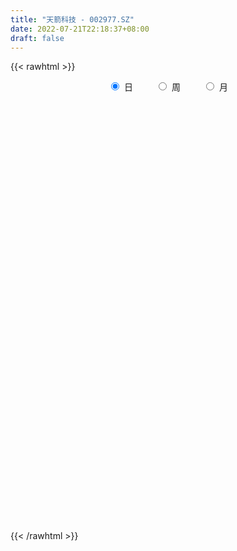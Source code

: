 ```yaml
---
title: "天箭科技 - 002977.SZ"
date: 2022-07-21T22:18:37+08:00
draft: false
---
```

{{< rawhtml >}}
    <div style="text-align: center">
        <label style="padding: 1rem;"><input style="margin-right: .5rem" type="radio" name="period" value="D" checked onclick="period_change(this)">日</label>
        <label style="padding: 1rem;"><input style="margin-right: .5rem" type="radio" name="period" value="W" onclick="period_change(this)">周</label>
        <label style="padding: 1rem;"><input style="margin-right: .5rem" type="radio" name="period" value="M" onclick="period_change(this)">月</label>
    </div>
    <div id="chart" style="height: 700px;"></div> 
    <script type="text/javascript">
        const D_v = [42447.65,27756.02,37125.06,30894.28,47041.08,41929.19,49973.1,32863.2,27107.03,34296.03,22344.38,25124.01,31801.55,29781.99,20709.55,32487.55,28183.56,16070.0,20182.0,15218.0,16184.07,13748.0,19555.91,20396.81,24663.01,25268.94,22557.0,21680.0,17398.0,16134.13,13822.11,10368.0,10584.0,7327.0,11276.0,23318.0,13392.0,9257.0,9466.0,10355.0,8085.0,10935.03,13067.0,12522.0,11617.0,7801.0,6269.57,12951.0,20858.0,13863.89,8418.24,6246.72,7976.0,6487.0,6564.0,9821.0,6406.0,16065.04,20131.0,10548.0,9109.0,8520.0,10634.0,15605.13,9384.96,14190.2,16879.08,8895.25,8788.05,8869.05,9852.38,5896.05,4917.0,12745.0,16352.37,16106.96,13904.22,23460.0,12353.0,6333.0,8759.32,7107.46,9637.03,10703.94,9224.83,12462.17,11664.22,9485.73,6310.0,11682.02,7130.0,8025.0,8908.0,9809.0,23963.11,23160.86,18034.65,13727.08,9938.56,8246.06,21373.48,13711.0,13798.9,15193.58,11111.56,12794.58,9867.58,16903.95,11726.0,7634.0,12448.0,12420.54,14551.0,9151.11,9939.55,11078.11,14605.0,15854.0,15150.29,13850.23,11060.99,11928.73,11918.0,10579.29,10249.51,19138.12,19209.85,13538.4,12683.13,16359.55,19770.0,20488.11,15820.0,21137.82,15563.09,13082.86,27565.92,17512.98,11326.75,11966.0,15826.26,10911.85,14123.98,11948.21,11324.62,8116.41,15628.6,8457.33,8982.55,7567.39,8478.67,12224.28,15238.0,12032.68,8728.45,7707.36,9431.12,7437.31,6848.27,5369.75,9067.76,28227.18,11295.84,19374.45,11269.1,20725.54,13090.71,7603.22,8701.89,6129.85,5732.04,8564.83,6396.7,5587.55,14831.91,20052.88,11897.66,10092.35,11318.33,19512.31,32212.25,23127.67,17755.54,20467.61,14747.63,16475.43,12356.01,10649.44,8683.33,9493.97,8593.24,7378.67,5209.24,6359.0,8563.54,8961.59,7803.27,4949.73,5216.17,4853.08,11597.84,5019.99,5298.43,10233.83,4893.59,7528.58,7519.25,6497.5,3990.36,6873.8,9490.39,8500.03,6428.83,5925.5,17988.05,8732.69,6877.94,9341.11,9570.0,10111.96,9122.42,12012.89,10164.73,9404.04,9633.63,6913.95,14133.4,14497.09,14227.41,9765.16,10238.2,7567.15,7766.11,8471.47,13355.0,21897.58,15871.2,10642.23,10696.4,8792.86,7034.27,9311.0,6951.6,7878.8,8602.27,5513.5,6518.17,5481.41,9604.79,6779.0,6465.0,5608.4,4874.0,6535.81,9692.03,7473.89,14607.01,10082.43,9241.81,12403.84,20054.09,19485.97,12866.94,9361.69,10085.84,26384.68,17759.75,11854.88,27457.47,25609.05,18734.8,24330.59,18148.17,17745.33,12033.8,10654.4,13664.0,13132.09,10483.58,8079.27,20840.36,16883.69,14447.06,9455.89,12258.69,10085.49,8788.61,11565.05,6374.1,8746.3,7215.76,6053.76,9301.99,10444.41,7756.73,7336.16,4095.36,6607.68,12828.22,8816.27,5085.55,4511.03,4078.0,5971.96,3369.0,5149.75,2530.75,3719.08,5044.64,3970.75,3030.66,12086.27,18234.28,9871.0,7079.97,6157.44,9066.61,9711.08,7423.78,5105.58,9348.8,5625.57,9735.72,12814.04,14547.34,9327.22,7008.79,8202.16,6377.0,24580.54,26435.7,20356.14,19111.65,12582.56,17022.89,12137.0,11227.74,9270.34,11513.4,9131.4,10377.12,8092.81,13282.0,11911.69,13274.92,9939.0,8798.12,8269.73,10564.29,9198.8,6823.75,6093.69,4384.75,7080.28,12664.57,14577.97,8288.0,7164.6,8409.0,10149.38,5961.0,12112.37,6733.0,8105.0,6538.05,9532.16,8323.82,5707.0,31675.28,21343.64,12253.0,9009.6,7080.71,6448.99,7923.0,6111.0,12796.54,10003.75,6893.11,5179.8,13628.34,16083.23,8340.88,14910.91,10462.69,9174.43,9615.01,9695.2,7042.0,7511.99,6699.4,7469.72,5912.51,5480.69,4975.96,6174.62,5379.44,4992.15,9031.84,11269.69,21258.03,13095.18,8119.19,9762.59,13828.15,8210.75,7245.0,9539.44,11808.08,12054.35,7764.78,7612.78,6733.27,7502.0,6702.22,6542.64,3781.64,4162.64,4899.0,5861.0,4742.0,5326.01,5656.99,4546.0,4577.03,4480.36,3615.63,4409.0,4749.0,3040.95,5779.27,5243.5,3751.16,3337.05,12952.57,6854.19,7539.62,6316.04,6741.11,5834.38,7369.6,7761.45,6969.5,5508.84,6977.32,7044.7,5091.3,4791.26,5968.3,7758.74,5323.77,3184.24,3988.2,4311.0,4361.0,4185.0,3774.48,2859.08,6752.0,3407.72,19393.79,32516.75,17496.59,14420.44,10549.0,13027.23,13221.7,8987.98,9709.26,6496.8,9040.76,10384.93,10424.29,10138.29,8558.0,12916.87,10695.82,9941.01,10337.6,15857.43,19366.22,13778.97,29266.63,68530.68,44344.13,29675.9,22090.72,23106.26,13717.97,21314.05,17562.47,24811.4,16880.8,11369.66,18749.25,12966.27,8479.87,12837.1,31333.36,19912.6]
const D_histogram = [0.0,-0.126997151,0.1130569005,0.3093155802,1.0580825391,2.1759436387,2.7621446579,3.0380749303,2.8173466805,2.7174122984,2.0923483258,2.094688309,2.7438375912,2.8895527677,2.6448739137,2.7979258435,2.1086252838,1.4115260985,0.394420379,-0.2902928293,-0.9592188304,-1.2829687658,-0.6869861989,-0.1932353692,0.6168761181,1.5941665012,2.3252628126,1.9005212944,1.4291316407,0.3698550196,-0.0542430458,-0.56202749,-1.0101257448,-1.2450500107,-1.8838690798,-2.7820941049,-3.4684795135,-3.7210159454,-3.7162809872,-3.940931763,-3.7908205494,-3.6143667498,-3.0133428292,-2.3891016416,-1.9339401058,-1.6546228537,-1.4319366032,-1.0878677262,-1.6086318843,-1.8261775287,-2.0327492275,-2.0644565769,-2.0318871817,-1.9541920978,-1.9582365706,-1.8263200602,-1.5455681978,-0.551567339,-0.1613886532,0.2393112436,0.2536360387,0.3767328924,0.5683524939,1.1668282829,1.3959677305,1.5634919782,1.9314931954,2.019826368,1.7589852918,1.2244973577,1.0408603392,0.8559168656,0.5636651479,-0.2138552713,-1.2076994922,-2.1291173401,-2.4222981958,-1.958759665,-1.7319044284,-1.4501059938,-1.3157306443,-1.2420646982,-0.9107288673,-0.5537993656,-0.2952797093,-0.0883461039,0.308542394,0.4679394222,0.4090704099,0.6724846016,0.7760284117,0.8889582252,1.0572608183,0.9886615172,1.574469285,2.1162289525,2.5027067309,2.6644227653,2.3452422273,2.1176613537,2.4000442555,2.2797951053,2.2056818436,2.4133379096,2.2725885913,2.3783422134,2.4617086744,2.4827717586,2.1938162643,1.7002728521,0.8401187235,0.6638289351,0.8326412087,0.9287645788,0.7405140445,0.9029562157,0.700911476,0.0802962908,0.2348081266,0.3202404192,0.1076395323,-0.2974558128,-1.0508162912,-1.347503959,-1.1695788788,-0.7448713307,0.3615040838,0.9613735715,1.2318356481,1.4211592597,0.3881724892,-0.563776861,-2.0838312768,-3.6521678811,-4.675213755,-5.1122306381,-4.4702695351,-3.5303161578,-2.9534413812,-2.7259256786,-2.8009528382,-2.8198038374,-3.0289640767,-3.215093869,-3.3307747679,-3.1825129178,-2.6580989393,-2.3686287494,-2.2374690495,-2.0247927428,-1.9398650298,-1.1245540362,-0.1794474793,0.3454101352,0.7789501557,1.003754657,1.0364303243,1.0390583562,0.9558912819,0.7751818652,1.3011094639,1.9349977122,2.3481104647,2.8989714449,2.9997172994,2.4762841648,1.524072582,0.8766877129,0.7088481668,0.4339463422,0.1155725381,-0.2953090026,-0.3654362255,-0.4070146172,0.2373881791,1.0540671559,1.5429473088,1.7212818951,1.9539913913,2.004380182,1.4897512716,0.7377362548,0.0903763489,-0.4921196095,-0.7406506397,-0.8627834487,-0.8347821292,-0.6924614088,-0.6975209275,-0.8581945224,-0.8456491628,-0.6894403995,-0.6182821779,-0.5019211206,-0.3417620084,-0.173255164,-0.1834532218,-0.1260178656,-0.1335758004,-0.1320300242,-0.4430084696,-0.5649695891,-0.6552273697,-0.8502154647,-0.881068847,-1.0970669756,-1.2270247195,-1.0802937829,-0.9191699816,-0.7126185783,-0.4733958888,-0.2679147885,-0.0739598137,0.0829884623,0.6237780124,0.8380363095,0.9519138162,1.0879091263,1.0660619171,1.0499348926,0.9388427115,0.9863393836,1.0002250512,0.8030506125,0.5082589255,0.3063383645,0.4118306677,0.5637739887,0.604755622,0.6160579452,0.4325390224,0.2255273442,0.0109378507,0.0153357561,0.1873577005,0.5258360513,0.6121085301,0.6179867289,0.4964538455,0.3175323693,0.2012793797,0.0744198334,0.0163159489,-0.1571431939,-0.3832427757,-0.4611317307,-0.5577773809,-0.5353973075,-0.3547659986,-0.257190335,-0.1887596339,-0.1545169927,-0.1795217137,-0.1371951397,0.0149885057,0.0263527374,0.2780974391,0.4279991861,0.4018495329,0.5140598965,0.6446727818,0.7421276598,0.4648314452,0.3879601448,0.2069223056,0.5631178563,0.6036520207,0.6208863125,0.9281610831,1.2030840607,1.2701824101,1.3135651648,1.2812940003,1.0095609895,0.7853910342,0.4395352855,-0.0171545287,-0.3017152209,-0.3810972929,-0.5017078422,-0.2060952138,-0.1407085032,-0.2769749281,-0.4514487822,-0.7564814866,-0.8920588069,-0.9473841206,-1.1349734387,-1.1913788785,-1.2530623343,-1.206027095,-1.0931186758,-0.8657684343,-0.6027983318,-0.4747799153,-0.512280262,-0.4717016836,-0.4974704585,-0.7888924979,-1.0185095194,-1.1739702311,-1.0959892292,-1.0819651562,-1.0948100155,-0.9758228852,-0.9900940659,-0.8647132907,-0.6008818184,-0.3361233952,-0.2274867017,-0.0565927613,0.3595587861,0.8787184191,1.2736793821,1.4733755797,1.5668513818,1.4423274035,1.3599043585,1.2406347776,1.0902079732,0.8292885695,0.6264122265,0.4442346537,0.5822348844,0.7113294872,0.6464877868,0.6011387086,0.5415727898,0.3792577248,0.7639010043,0.9046761317,1.0682290463,1.1973977908,1.1295889269,0.7542271802,0.5499470293,0.437463882,0.2878612464,0.2344982462,0.1148076119,-0.0832010221,-0.2367653265,-0.5070454485,-0.5301081611,-0.4570675389,-0.4452792237,-0.5614686554,-0.5041653345,-0.4682484617,-0.5792925298,-0.5245040114,-0.4619016368,-0.3991833478,-0.4204569923,-0.2466036417,0.0116437835,0.1267049658,0.0423146862,-0.0198089047,-0.1846516045,-0.2644156065,-0.5215570909,-0.753953268,-0.763571041,-0.7525646749,-0.6962225677,-0.5343358839,-0.3754675461,0.1805550952,0.5092235657,0.7701746679,0.7275489581,0.6522149156,0.5186374009,0.3575651639,0.1556178219,0.1673878978,0.2980735073,0.2838883,0.1534703791,0.2042995135,-0.1564278862,-0.493553893,-0.9445081958,-1.2565823259,-1.5542830434,-1.7153362668,-1.7324404958,-1.6557514229,-1.4037345762,-1.1169314391,-1.0065233125,-0.8002097534,-0.5740466403,-0.3785366955,-0.1739733337,-0.0442619249,0.0924617061,0.1694047238,0.3308177977,0.595309953,0.6545556533,0.6424623636,0.6709786717,0.6989497618,0.6328986987,0.5552469144,0.3186903912,-0.1066221287,-0.5236818601,-0.6961704859,-0.654960051,-0.57301033,-0.6740088247,-0.5618421571,-0.3710830601,-0.2033973719,-0.0310588309,0.0337624608,0.1713087766,0.2102670754,0.2149051175,0.1385866909,0.045205491,0.0754716972,0.1546756636,0.2389885009,0.3808893856,0.4120942093,0.3815526583,0.1598786857,0.1825744149,0.0900726326,0.1042333067,-0.0467518958,-0.1809067952,-0.182196047,-0.233103756,-0.3923216523,-0.4582995901,-0.7491509622,-1.0574187716,-1.0178847392,-0.9043356447,-0.637882052,-0.2727887183,0.0060631815,0.2711121155,0.5244845751,0.6839468771,0.8244077588,0.9054261366,0.9116056826,0.8882594988,0.8947460831,0.9009593312,0.8682460118,0.8236337847,0.6131189885,0.5003489555,0.7376032454,0.7761617789,0.7993485949,0.7524274504,0.6929412226,0.6960415342,0.793418654,0.7617314544,0.6669431409,0.4805317659,-0.6512685824,-1.3013807053,-1.7025168247,-1.8684459959,-1.8369809159,-1.6767028373,-1.4434586466,-1.2327682496,-1.0916742152,-0.8223351399,-0.5129392608,-0.2426261052,0.2288897274,0.5996123574,0.9425187741,1.0462027976,1.094235326,0.9926082656,0.9240488454,0.8815325452,0.7292001774,0.5054262728,0.2461764728,0.0798285479,0.0204531344,-0.077936246,-0.0844007237,-0.0410135046,0.134823456,0.1735541041]
const D_fast = [0.0,-0.1587464387,0.1095718379,0.3831594126,1.3964470063,3.0582940156,4.3350311993,5.3704802042,5.8540886245,6.4335073171,6.3315304259,6.8575424863,8.1926511663,9.0607545348,9.4772941592,10.3298275498,10.1676833111,9.8234656504,8.9049650257,8.14767861,7.2389479013,6.5944557745,7.0186917917,7.4641337791,8.4284642959,9.8042963043,11.1167083188,11.1670971243,11.0529903807,10.0861775146,9.6485186877,9.000227371,8.2995976799,7.7534109114,6.6436245724,5.049876021,3.4963707341,2.3135803158,1.3892450271,0.1793613107,-0.6182326132,-1.3453705009,-1.4976822876,-1.4707165104,-1.4990400011,-1.6333784624,-1.7686763627,-1.6965744172,-2.6194965464,-3.2935865729,-4.0083455787,-4.5561670723,-5.0315694725,-5.4424224131,-5.9360260285,-6.2606895332,-6.3663297202,-5.5102206961,-5.1603891736,-4.6998614659,-4.6221276612,-4.4048475844,-4.0711398595,-3.1809569996,-2.6028256194,-2.0444283772,-1.1935538612,-0.6002640966,-0.4213588498,-0.6497224444,-0.5731443782,-0.5441086354,-0.6954440661,-1.5264283031,-2.822197397,-4.27589458,-5.1746499846,-5.2008013701,-5.4069222406,-5.4876503045,-5.682207616,-5.9190578445,-5.8154042305,-5.5969245701,-5.4122248411,-5.2273777618,-4.7533536653,-4.4769717816,-4.4335731914,-4.0020378493,-3.7044869363,-3.3693175665,-2.9366997688,-2.7581336906,-1.7787086016,-0.7078916959,0.3042627652,1.1320844909,1.3992145098,1.7010489746,2.5834429402,3.0331425663,3.5104497656,4.3214403089,4.7488381385,5.449177314,6.1479709436,6.7897269675,7.0492255392,6.98075034,6.3306258923,6.3202933376,6.6972659135,7.0255804283,7.0224584051,7.4106396302,7.3838227595,6.783281647,6.9964955144,7.1619879118,6.976296908,6.4968376097,5.4807730585,4.8472094009,4.7327397615,4.9712294769,6.1679809123,7.0081937929,7.5866147815,8.1312282081,7.1952845599,6.1023909944,4.0613787594,1.5800001848,-0.6118491278,-2.3269236705,-2.8025299512,-2.7451556134,-2.9066411821,-3.3606068991,-4.1358722683,-4.8596742269,-5.8260754853,-6.8159787449,-7.7643533358,-8.4117197151,-8.5518304714,-8.8545174689,-9.2827250313,-9.5762469104,-9.9762854548,-9.4421129702,-8.5418682832,-7.9306581348,-7.3023805755,-6.8266374099,-6.5348541615,-6.2724615406,-6.1166557944,-6.1035697448,-5.2523647802,-4.1347271038,-3.1345867351,-1.8589828937,-1.0083077143,-0.9126698078,-1.483863245,-1.912076186,-1.9027036903,-2.0691189294,-2.358599599,-2.8433083903,-3.0047946696,-3.1481267156,-2.4443768745,-1.3641811087,-0.4895641286,0.1190909314,0.8402982755,1.3917821117,1.2495910191,0.6820100661,0.0572442474,-0.6482816134,-1.0819753036,-1.4198039747,-1.6004981875,-1.6312928193,-1.8107325699,-2.1859547954,-2.3848217265,-2.4009730631,-2.4843853859,-2.4935046088,-2.4187859988,-2.2935929453,-2.3496543086,-2.3237234187,-2.3646753037,-2.3961370335,-2.8178675963,-3.0810711131,-3.3351357361,-3.7426776973,-3.9937982914,-4.4840631638,-4.9207770876,-5.0441195967,-5.1127882908,-5.0843915321,-4.9635178148,-4.8250154117,-4.6495503903,-4.4718549987,-3.7751209454,-3.351353571,-2.9994976102,-2.5915250186,-2.3468567485,-2.1005000498,-1.9768815531,-1.6828000351,-1.4188581047,-1.4152698902,-1.5829968459,-1.7083328158,-1.4998828456,-1.2069960274,-1.0148254886,-0.8495086792,-0.9248928464,-1.0755226885,-1.2873777194,-1.2791458749,-1.0602845054,-0.5903471417,-0.3510475304,-0.1906726494,-0.1880920714,-0.2876304553,-0.3535635999,-0.4618181879,-0.5158430851,-0.7285880265,-1.0504983021,-1.2436701899,-1.4797601852,-1.5912294388,-1.4992896295,-1.4660115496,-1.4447707571,-1.449157364,-1.5190425134,-1.5110147243,-1.3550839525,-1.3371315364,-1.015862475,-0.7589609314,-0.6846482014,-0.4439228637,-0.152141783,0.13084501,-0.0302433433,-0.0101246075,-0.1394318703,0.3575431445,0.548990314,0.721446184,1.2607612254,1.8364552181,2.2210991701,2.592873216,2.8809255515,2.8615827881,2.8337605913,2.597788664,2.1368102177,1.7768207202,1.602164325,1.3561268152,1.6002156401,1.6304252249,1.424915068,1.1375790184,0.6434259423,0.2848339203,-0.0073374236,-0.4786701013,-0.8329202608,-1.2078693001,-1.4623408347,-1.6227120844,-1.6118039515,-1.4995334319,-1.4902099943,-1.6557804065,-1.733127249,-1.8832636384,-2.3719088024,-2.8561532037,-3.3051064731,-3.5011227785,-3.7575899947,-4.0441373578,-4.1691059488,-4.430900646,-4.5216981934,-4.4080871757,-4.2273596014,-4.1755945833,-4.0188488332,-3.5128075892,-2.7739683515,-2.060587543,-1.4925474504,-1.0073588029,-0.7713009303,-0.5137478857,-0.3228587722,-0.2007335834,-0.2543308447,-0.300604131,-0.3717230404,-0.0881640886,0.218762886,0.3155431324,0.4204787313,0.4963060099,0.4288053761,1.0044239067,1.371368067,1.8019782432,2.2304964354,2.4450848032,2.2582798515,2.191486458,2.1883692812,2.1107319571,2.1159935185,2.0250047873,1.8061958976,1.5934402616,1.1963987775,1.0408090246,0.9995827621,0.9000512714,0.6434946759,0.5747566631,0.4936114205,0.2377442199,0.1614067355,0.1085337009,0.0714561529,-0.0549317397,0.0572707005,0.3184290715,0.4651664953,0.3913548873,0.3242790703,0.1132734692,-0.0325944343,-0.4201251915,-0.8410096856,-1.0415202188,-1.2186550215,-1.3363685561,-1.3080658433,-1.243064392,-0.641902977,-0.1859286151,0.2675661541,0.4068276838,0.4945473702,0.4906292057,0.4189482597,0.2559053732,0.3095224236,0.5147264098,0.5715132776,0.4794629514,0.5813669642,0.1815325929,-0.2789818871,-0.9660632388,-1.5922829504,-2.2785544287,-2.8684417188,-3.3186560718,-3.6559048546,-3.754821652,-3.7472513747,-3.8884740762,-3.8822129554,-3.7995615024,-3.6986857314,-3.5376157031,-3.4189697755,-3.2591307179,-3.1398365194,-2.8957189961,-2.4823993525,-2.2595147388,-2.1109924376,-1.9147314617,-1.712022931,-1.6198493195,-1.5586893752,-1.7155733007,-2.1675413527,-2.7155215491,-3.0620527964,-3.1845823742,-3.2458852358,-3.5153859366,-3.5436798083,-3.4456914764,-3.3288551311,-3.1642812979,-3.0910193909,-2.910645881,-2.8191208134,-2.7607564919,-2.8024282457,-2.8845080729,-2.8353739424,-2.7175010601,-2.5734410975,-2.3363178665,-2.2020894904,-2.1372428768,-2.3189471781,-2.2506078451,-2.3205914692,-2.2803724685,-2.443045645,-2.6224272431,-2.6692655067,-2.7784491547,-3.035747464,-3.2163002994,-3.6944394121,-4.2670619144,-4.4819990668,-4.5945338834,-4.4875508038,-4.1906546496,-3.9102869544,-3.5774599915,-3.1929663882,-2.8625173669,-2.5159545455,-2.2085796336,-1.9744986669,-1.775779976,-1.5456068709,-1.31415379,-1.1298056065,-0.9685093874,-1.0257444365,-1.0134272306,-0.5917721294,-0.3591731511,-0.1361491864,0.0050365317,0.1187856096,0.2958963047,0.591628088,0.750373752,0.8223212237,0.7560427902,-0.5385747037,-1.5140320029,-2.3407973285,-2.9738379986,-3.4016181476,-3.6605157783,-3.7881362493,-3.8856379147,-4.0174624341,-3.9537071438,-3.7725460799,-3.5628894506,-3.0341511861,-2.5135254667,-1.9349893565,-1.5697546336,-1.2481632737,-1.1016382678,-0.9391854766,-0.7613186405,-0.7313509639,-0.8287683003,-1.0264739821,-1.17286477,-1.2271268999,-1.3450003419,-1.3725650005,-1.3394311575,-1.1298883329,-1.0477691588]
const D_slow = [0.0,-0.0317492877,-0.0034850626,0.0738438324,0.3383644672,0.8823503769,1.5728865414,2.3324052739,3.036741944,3.7160950186,4.2391821001,4.7628541773,5.4488135751,6.1712017671,6.8324202455,7.5319017064,8.0590580273,8.4119395519,8.5105446467,8.4379714394,8.1981667317,7.8774245403,7.7056779906,7.6573691483,7.8115881778,8.2101298031,8.7914455063,9.2665758299,9.62385874,9.7163224949,9.7027617335,9.562254861,9.3097234248,8.9984609221,8.5274936521,7.8319701259,6.9648502476,6.0345962612,5.1055260144,4.1202930736,3.1725879363,2.2689962488,1.5156605415,0.9183851312,0.4349001047,0.0212443913,-0.3367397595,-0.6087066911,-1.0108646621,-1.4674090443,-1.9755963512,-2.4917104954,-2.9996822908,-3.4882303153,-3.9777894579,-4.434369473,-4.8207615224,-4.9586533572,-4.9990005205,-4.9391727095,-4.8757636999,-4.7815804768,-4.6394923533,-4.3477852826,-3.99879335,-3.6079203554,-3.1250470566,-2.6200904646,-2.1803441416,-1.8742198022,-1.6140047174,-1.400025501,-1.259109214,-1.3125730318,-1.6144979049,-2.1467772399,-2.7523517888,-3.2420417051,-3.6750178122,-4.0375443107,-4.3664769717,-4.6769931463,-4.9046753631,-5.0431252045,-5.1169451318,-5.1390316578,-5.0618960593,-4.9449112038,-4.8426436013,-4.6745224509,-4.480515348,-4.2582757917,-3.9939605871,-3.7467952078,-3.3531778866,-2.8241206484,-2.1984439657,-1.5323382744,-0.9460277176,-0.4166123791,0.1833986847,0.7533474611,1.304767922,1.9081023994,2.4762495472,3.0708351006,3.6862622692,4.3069552088,4.8554092749,5.2804774879,5.4905071688,5.6564644026,5.8646247048,6.0968158495,6.2819443606,6.5076834145,6.6829112835,6.7029853562,6.7616873878,6.8417474926,6.8686573757,6.7942934225,6.5315893497,6.1947133599,5.9023186402,5.7161008076,5.8064768285,6.0468202214,6.3547791334,6.7100689484,6.8071120707,6.6661678554,6.1452100362,5.2321680659,4.0633646272,2.7853069676,1.6677395839,0.7851605444,0.0468001991,-0.6346812205,-1.3349194301,-2.0398703894,-2.7971114086,-3.6008848759,-4.4335785678,-5.2292067973,-5.8937315321,-6.4858887195,-7.0452559818,-7.5514541676,-8.036420425,-8.317558934,-8.3624208039,-8.2760682701,-8.0813307311,-7.8303920669,-7.5712844858,-7.3115198968,-7.0725470763,-6.87875161,-6.553474244,-6.069724816,-5.4826971998,-4.7579543386,-4.0080250137,-3.3889539725,-3.007935827,-2.7887638988,-2.6115518571,-2.5030652716,-2.474172137,-2.5479993877,-2.6393584441,-2.7411120984,-2.6817650536,-2.4182482646,-2.0325114374,-1.6021909637,-1.1136931158,-0.6125980703,-0.2401602524,-0.0557261887,-0.0331321015,-0.1561620039,-0.3413246638,-0.557020526,-0.7657160583,-0.9388314105,-1.1132116424,-1.327760273,-1.5391725637,-1.7115326636,-1.866103208,-1.9915834882,-2.0770239903,-2.1203377813,-2.1662010868,-2.1977055532,-2.2310995033,-2.2641070093,-2.3748591267,-2.516101524,-2.6799083664,-2.8924622326,-3.1127294443,-3.3869961882,-3.6937523681,-3.9638258138,-4.1936183092,-4.3717729538,-4.490121926,-4.5571006231,-4.5755905766,-4.554843461,-4.3988989579,-4.1893898805,-3.9514114265,-3.6794341449,-3.4129186656,-3.1504349425,-2.9157242646,-2.6691394187,-2.4190831559,-2.2183205028,-2.0912557714,-2.0146711803,-1.9117135133,-1.7707700162,-1.6195811107,-1.4655666244,-1.3574318688,-1.3010500327,-1.29831557,-1.294481631,-1.2476422059,-1.1161831931,-0.9631560605,-0.8086593783,-0.6845459169,-0.6051628246,-0.5548429797,-0.5362380213,-0.5321590341,-0.5714448326,-0.6672555265,-0.7825384592,-0.9219828044,-1.0558321312,-1.1445236309,-1.2088212146,-1.2560111231,-1.2946403713,-1.3395207997,-1.3738195846,-1.3700724582,-1.3634842739,-1.2939599141,-1.1869601175,-1.0864977343,-0.9579827602,-0.7968145648,-0.6112826498,-0.4950747885,-0.3980847523,-0.3463541759,-0.2055747118,-0.0546617067,0.1005598715,0.3326001423,0.6333711574,0.95091676,1.2793080512,1.5996315512,1.8520217986,2.0483695572,2.1582533785,2.1539647463,2.0785359411,1.9832616179,1.8578346574,1.8063108539,1.7711337281,1.7018899961,1.5890278005,1.3999074289,1.1768927272,0.940046697,0.6563033373,0.3584586177,0.0451930341,-0.2563137396,-0.5295934086,-0.7460355171,-0.8967351001,-1.0154300789,-1.1435001444,-1.2614255653,-1.38579318,-1.5830163044,-1.8376436843,-2.1311362421,-2.4051335494,-2.6756248384,-2.9493273423,-3.1932830636,-3.4408065801,-3.6569849027,-3.8072053573,-3.8912362061,-3.9481078816,-3.9622560719,-3.8723663754,-3.6526867706,-3.3342669251,-2.9659230301,-2.5742101847,-2.2136283338,-1.8736522442,-1.5634935498,-1.2909415565,-1.0836194141,-0.9270163575,-0.8159576941,-0.670398973,-0.4925666012,-0.3309446545,-0.1806599773,-0.0452667799,0.0495476513,0.2405229024,0.4666919353,0.7337491969,1.0330986446,1.3154958763,1.5040526714,1.6415394287,1.7509053992,1.8228707108,1.8814952723,1.9101971753,1.8893969198,1.8302055881,1.703444226,1.5709171857,1.456650301,1.3453304951,1.2049633312,1.0789219976,0.9618598822,0.8170367497,0.6859107469,0.5704353377,0.4706395007,0.3655252527,0.3038743422,0.3067852881,0.3384615295,0.3490402011,0.3440879749,0.2979250738,0.2318211722,0.1014318994,-0.0870564176,-0.2779491778,-0.4660903465,-0.6401459885,-0.7737299594,-0.8675968459,-0.8224580722,-0.6951521807,-0.5026085138,-0.3207212743,-0.1576675454,-0.0280081951,0.0613830958,0.1002875513,0.1421345258,0.2166529026,0.2876249776,0.3259925723,0.3770674507,0.3379604792,0.2145720059,-0.021555043,-0.3357006245,-0.7242713853,-1.153105452,-1.586215576,-2.0001534317,-2.3510870758,-2.6303199355,-2.8819507637,-3.082003202,-3.2255148621,-3.320149036,-3.3636423694,-3.3747078506,-3.3515924241,-3.3092412431,-3.2265367937,-3.0777093055,-2.9140703921,-2.7534548012,-2.5857101333,-2.4109726929,-2.2527480182,-2.1139362896,-2.0342636918,-2.060919224,-2.191839689,-2.3658823105,-2.5296223232,-2.6728749057,-2.8413771119,-2.9818376512,-3.0746084162,-3.1254577592,-3.1332224669,-3.1247818517,-3.0819546576,-3.0293878887,-2.9756616094,-2.9410149366,-2.9297135639,-2.9108456396,-2.8721767237,-2.8124295985,-2.7172072521,-2.6141836997,-2.5187955352,-2.4788258637,-2.43318226,-2.4106641019,-2.3846057752,-2.3962937492,-2.4415204479,-2.4870694597,-2.5453453987,-2.6434258118,-2.7580007093,-2.9452884498,-3.2096431428,-3.4641143276,-3.6901982387,-3.8496687517,-3.9178659313,-3.9163501359,-3.848572107,-3.7174509633,-3.546464244,-3.3403623043,-3.1140057701,-2.8861043495,-2.6640394748,-2.440352954,-2.2151131212,-1.9980516183,-1.7921431721,-1.638863425,-1.5137761861,-1.3293753748,-1.13533493,-0.9354977813,-0.7473909187,-0.574155613,-0.4001452295,-0.201790566,-0.0113577024,0.1553780828,0.2755110243,0.1126938787,-0.2126512976,-0.6382805038,-1.1053920028,-1.5646372317,-1.9838129411,-2.3446776027,-2.6528696651,-2.9257882189,-3.1313720039,-3.2596068191,-3.3202633454,-3.2630409135,-3.1131378242,-2.8775081306,-2.6159574312,-2.3423985997,-2.0942465333,-1.863234322,-1.6428511857,-1.4605511413,-1.3341945731,-1.2726504549,-1.2526933179,-1.2475800343,-1.2670640958,-1.2881642768,-1.2984176529,-1.2647117889,-1.2213232629]
const D_data = [['2020-07-02', 99.16, 96.99, 93.8, 99.16],['2020-07-03', 95.08, 95.0, 93.8, 97.2],['2020-07-06', 94.83, 99.9, 94.6, 102.53],['2020-07-07', 99.18, 100.71, 98.27, 105.0],['2020-07-08', 99.06, 110.78, 99.06, 110.78],['2020-07-09', 113.9, 121.86, 111.88, 121.86],['2020-07-10', 125.0, 121.98, 116.79, 132.55],['2020-07-13', 122.09, 123.04, 109.78, 127.35],['2020-07-14', 123.85, 119.7, 113.89, 125.18],['2020-07-15', 120.26, 123.05, 118.14, 129.56],['2020-07-16', 121.2, 117.0, 112.8, 122.37],['2020-07-17', 115.82, 125.5, 114.0, 126.5],['2020-07-20', 131.0, 138.05, 131.0, 138.05],['2020-07-21', 137.98, 136.99, 127.0, 140.0],['2020-07-22', 133.4, 134.98, 131.78, 142.5],['2020-07-23', 137.0, 142.93, 134.66, 148.18],['2020-07-24', 140.0, 134.0, 133.03, 146.0],['2020-07-27', 131.55, 132.73, 126.0, 134.7],['2020-07-28', 133.4, 126.0, 124.0, 134.66],['2020-07-29', 125.0, 126.8, 123.0, 127.99],['2020-07-30', 128.18, 124.01, 122.77, 130.35],['2020-07-31', 122.79, 125.89, 121.0, 125.89],['2020-08-03', 127.0, 138.48, 127.0, 138.48],['2020-08-04', 141.6, 140.9, 136.51, 146.66],['2020-08-05', 142.3, 149.68, 135.0, 152.3],['2020-08-06', 146.0, 158.66, 145.0, 164.0],['2020-08-07', 157.83, 163.0, 156.03, 170.0],['2020-08-10', 158.88, 152.33, 147.9, 171.0],['2020-08-11', 153.0, 152.0, 148.78, 157.31],['2020-08-12', 151.09, 142.58, 136.81, 151.09],['2020-08-13', 142.57, 148.03, 141.15, 150.99],['2020-08-14', 147.5, 145.58, 143.3, 150.9],['2020-08-17', 145.96, 144.45, 142.54, 147.86],['2020-08-18', 144.46, 145.67, 143.02, 147.25],['2020-08-19', 147.0, 138.23, 135.0, 147.13],['2020-08-20', 133.47, 130.1, 124.41, 137.72],['2020-08-21', 127.4, 127.0, 126.8, 132.0],['2020-08-24', 128.29, 127.93, 124.78, 129.9],['2020-08-25', 127.93, 128.29, 125.9, 130.4],['2020-08-26', 126.92, 122.4, 120.02, 129.05],['2020-08-27', 123.0, 124.31, 119.17, 124.57],['2020-08-28', 126.01, 122.94, 121.29, 127.27],['2020-08-31', 122.98, 127.98, 122.51, 132.01],['2020-09-01', 129.0, 129.6, 128.1, 133.02],['2020-09-02', 128.5, 128.77, 123.88, 130.88],['2020-09-03', 129.0, 127.15, 126.5, 130.5],['2020-09-04', 124.31, 126.54, 122.2, 127.0],['2020-09-07', 126.96, 128.52, 126.42, 134.0],['2020-09-08', 129.6, 116.0, 115.68, 132.6],['2020-09-09', 113.63, 116.24, 106.63, 116.25],['2020-09-10', 116.2, 113.43, 110.2, 116.2],['2020-09-11', 110.2, 113.01, 108.11, 115.37],['2020-09-14', 113.01, 111.78, 110.21, 115.01],['2020-09-15', 111.76, 110.58, 109.89, 113.25],['2020-09-16', 110.59, 107.65, 106.78, 111.51],['2020-09-17', 107.8, 107.58, 104.5, 109.4],['2020-09-18', 107.58, 108.55, 106.1, 109.3],['2020-09-21', 109.14, 119.41, 109.14, 119.41],['2020-09-22', 119.17, 114.6, 113.99, 121.99],['2020-09-23', 115.65, 116.2, 111.0, 116.9],['2020-09-24', 114.0, 111.98, 111.98, 117.35],['2020-09-25', 112.02, 113.28, 112.02, 118.5],['2020-09-28', 112.94, 114.7, 111.12, 118.37],['2020-09-29', 115.5, 122.0, 115.5, 123.0],['2020-09-30', 120.25, 120.05, 118.89, 122.98],['2020-10-09', 120.25, 121.0, 118.0, 124.0],['2020-10-12', 120.69, 125.89, 119.01, 126.38],['2020-10-13', 124.85, 124.8, 122.58, 125.91],['2020-10-14', 124.69, 121.13, 120.2, 125.97],['2020-10-15', 121.14, 116.45, 116.44, 121.78],['2020-10-16', 116.44, 119.56, 116.01, 124.0],['2020-10-19', 120.0, 119.09, 117.0, 122.0],['2020-10-20', 119.79, 116.83, 114.5, 119.79],['2020-10-21', 116.87, 107.8, 107.0, 117.0],['2020-10-22', 107.0, 99.5, 98.5, 107.0],['2020-10-23', 99.67, 93.6, 92.81, 100.99],['2020-10-26', 92.98, 96.0, 89.88, 96.81],['2020-10-27', 95.2, 103.76, 93.3, 105.6],['2020-10-28', 103.68, 100.69, 98.8, 103.69],['2020-10-29', 99.06, 100.93, 98.04, 101.9],['2020-10-30', 101.0, 98.5, 98.48, 103.4],['2020-11-02', 98.5, 96.63, 95.5, 99.51],['2020-11-03', 96.5, 99.41, 95.01, 100.62],['2020-11-04', 99.41, 100.3, 96.01, 101.3],['2020-11-05', 99.5, 99.67, 98.2, 101.0],['2020-11-06', 99.94, 99.4, 98.69, 103.68],['2020-11-09', 99.5, 102.78, 97.01, 103.77],['2020-11-10', 102.78, 100.91, 100.5, 105.65],['2020-11-11', 102.0, 98.1, 97.6, 102.0],['2020-11-12', 98.82, 102.45, 96.32, 103.9],['2020-11-13', 102.0, 101.37, 99.55, 103.51],['2020-11-16', 100.84, 102.12, 98.65, 102.22],['2020-11-17', 101.5, 103.77, 101.13, 104.1],['2020-11-18', 105.39, 101.34, 99.5, 105.45],['2020-11-19', 101.34, 111.47, 99.0, 111.47],['2020-11-20', 110.0, 115.02, 108.5, 117.92],['2020-11-23', 110.0, 117.09, 109.35, 119.23],['2020-11-24', 117.93, 117.57, 115.56, 122.8],['2020-11-25', 116.76, 112.95, 112.78, 117.5],['2020-11-26', 113.88, 114.31, 110.05, 115.56],['2020-11-27', 114.12, 122.65, 112.02, 125.74],['2020-11-30', 120.5, 119.99, 118.1, 125.0],['2020-12-01', 119.06, 121.99, 117.72, 124.5],['2020-12-02', 122.48, 127.97, 121.0, 128.3],['2020-12-03', 127.0, 125.98, 123.35, 127.79],['2020-12-04', 124.75, 131.24, 123.5, 134.4],['2020-12-07', 129.99, 133.9, 129.02, 137.21],['2020-12-08', 133.91, 135.96, 132.5, 143.0],['2020-12-09', 134.2, 133.88, 129.21, 136.49],['2020-12-10', 131.0, 131.48, 129.04, 133.9],['2020-12-11', 132.0, 125.0, 121.61, 132.0],['2020-12-14', 125.0, 132.16, 122.08, 134.3],['2020-12-15', 134.3, 137.89, 133.2, 141.97],['2020-12-16', 138.18, 139.26, 135.03, 141.89],['2020-12-17', 140.01, 137.0, 134.8, 141.22],['2020-12-18', 137.5, 142.9, 135.99, 145.0],['2020-12-21', 140.98, 139.81, 137.0, 144.99],['2020-12-22', 140.3, 133.6, 130.88, 142.4],['2020-12-23', 133.0, 143.14, 131.36, 144.14],['2020-12-24', 143.04, 144.12, 141.4, 148.65],['2020-12-25', 144.15, 141.19, 136.38, 145.14],['2020-12-28', 142.0, 138.0, 137.01, 144.68],['2020-12-29', 139.96, 130.9, 130.6, 139.96],['2020-12-30', 130.0, 133.72, 127.3, 134.98],['2020-12-31', 133.72, 139.2, 132.23, 140.58],['2021-01-04', 142.5, 143.99, 139.6, 145.47],['2021-01-05', 142.19, 157.36, 141.42, 158.28],['2021-01-06', 156.0, 157.02, 154.05, 163.0],['2021-01-07', 158.48, 157.02, 151.0, 160.5],['2021-01-08', 157.15, 159.25, 154.0, 166.0],['2021-01-11', 160.98, 143.33, 143.33, 160.98],['2021-01-12', 139.52, 139.85, 132.01, 142.02],['2021-01-13', 139.3, 125.87, 125.87, 139.3],['2021-01-14', 121.04, 115.39, 113.82, 124.71],['2021-01-15', 114.9, 112.51, 108.88, 115.38],['2021-01-18', 113.0, 112.45, 111.0, 114.46],['2021-01-19', 113.88, 123.0, 113.88, 123.2],['2021-01-20', 123.0, 127.99, 117.88, 130.22],['2021-01-21', 127.55, 125.01, 123.0, 127.55],['2021-01-22', 124.25, 120.49, 115.03, 127.5],['2021-01-25', 122.78, 114.75, 113.18, 122.99],['2021-01-26', 111.88, 112.7, 110.98, 114.5],['2021-01-27', 113.41, 107.0, 105.91, 113.41],['2021-01-28', 106.5, 103.25, 102.23, 108.79],['2021-01-29', 102.64, 100.11, 97.5, 104.5],['2021-02-01', 100.0, 100.2, 98.22, 102.35],['2021-02-02', 101.57, 103.6, 98.01, 107.2],['2021-02-03', 103.43, 99.96, 99.8, 104.5],['2021-02-04', 98.95, 96.3, 95.0, 100.6],['2021-02-05', 96.46, 95.5, 95.32, 99.5],['2021-02-08', 95.33, 92.0, 91.6, 95.47],['2021-02-09', 92.2, 101.2, 92.2, 101.2],['2021-02-10', 102.01, 105.89, 101.58, 107.39],['2021-02-18', 105.8, 103.49, 102.12, 111.0],['2021-02-19', 103.33, 104.23, 101.6, 105.48],['2021-02-22', 104.23, 102.98, 102.01, 105.04],['2021-02-23', 102.08, 100.99, 98.19, 103.8],['2021-02-24', 102.0, 100.48, 99.26, 103.8],['2021-02-25', 100.9, 98.96, 98.49, 101.05],['2021-02-26', 96.59, 96.72, 96.0, 98.61],['2021-03-01', 97.0, 106.39, 97.0, 106.39],['2021-03-02', 113.31, 111.29, 109.1, 115.98],['2021-03-03', 110.99, 112.26, 108.51, 113.48],['2021-03-04', 111.91, 117.98, 111.06, 120.05],['2021-03-05', 114.11, 115.85, 112.33, 116.99],['2021-03-08', 115.84, 108.55, 104.27, 119.7],['2021-03-09', 107.95, 100.32, 98.88, 107.95],['2021-03-10', 101.86, 100.35, 98.95, 103.54],['2021-03-11', 100.33, 104.4, 99.01, 106.15],['2021-03-12', 103.93, 101.95, 100.73, 105.6],['2021-03-15', 101.71, 99.66, 99.28, 102.96],['2021-03-16', 98.21, 96.09, 94.7, 99.98],['2021-03-17', 95.0, 98.42, 93.9, 98.85],['2021-03-18', 97.7, 97.78, 96.0, 98.95],['2021-03-19', 97.6, 107.56, 96.53, 107.56],['2021-03-22', 110.0, 113.84, 106.0, 115.37],['2021-03-23', 112.88, 114.0, 112.2, 115.98],['2021-03-24', 113.0, 112.97, 111.0, 115.3],['2021-03-25', 112.97, 116.05, 112.0, 119.0],['2021-03-26', 116.06, 116.0, 115.0, 124.01],['2021-03-29', 112.64, 109.0, 108.08, 114.95],['2021-03-30', 108.88, 103.46, 102.63, 109.79],['2021-03-31', 104.1, 101.3, 98.3, 104.47],['2021-04-01', 95.3, 98.6, 95.01, 98.98],['2021-04-02', 99.8, 100.0, 98.19, 100.85],['2021-04-06', 100.91, 99.87, 99.5, 104.82],['2021-04-07', 99.01, 100.72, 97.13, 102.2],['2021-04-08', 100.32, 101.88, 98.51, 102.21],['2021-04-09', 100.69, 99.7, 98.59, 102.98],['2021-04-12', 99.23, 96.5, 96.4, 99.23],['2021-04-13', 96.5, 97.38, 95.6, 97.89],['2021-04-14', 97.5, 98.79, 96.94, 99.58],['2021-04-15', 98.8, 97.56, 96.6, 99.4],['2021-04-16', 97.0, 97.91, 95.9, 98.0],['2021-04-19', 97.98, 98.58, 97.5, 98.68],['2021-04-20', 98.5, 99.07, 98.0, 100.0],['2021-04-21', 98.1, 96.81, 96.1, 98.98],['2021-04-22', 96.6, 97.35, 96.3, 97.45],['2021-04-23', 97.0, 96.25, 95.6, 97.05],['2021-04-26', 96.5, 95.92, 95.66, 96.98],['2021-04-27', 95.13, 90.6, 89.98, 95.35],['2021-04-28', 90.1, 91.04, 88.12, 91.6],['2021-04-29', 91.06, 90.0, 89.85, 92.0],['2021-04-30', 90.0, 86.91, 85.2, 90.49],['2021-05-06', 86.65, 87.23, 85.0, 88.74],['2021-05-07', 87.8, 82.98, 82.95, 88.35],['2021-05-10', 82.98, 81.68, 80.01, 83.81],['2021-05-11', 81.5, 83.72, 80.1, 84.34],['2021-05-12', 83.0, 83.35, 81.69, 83.44],['2021-05-13', 84.06, 83.65, 83.4, 86.0],['2021-05-14', 83.0, 84.16, 82.01, 85.0],['2021-05-17', 85.0, 84.0, 83.16, 86.67],['2021-05-18', 83.0, 84.15, 82.5, 85.59],['2021-05-19', 83.57, 83.99, 83.56, 84.9],['2021-05-20', 83.44, 90.34, 83.3, 92.17],['2021-05-21', 91.0, 88.27, 87.26, 91.0],['2021-05-24', 87.7, 88.04, 87.05, 90.48],['2021-05-25', 88.05, 89.27, 87.08, 90.32],['2021-05-26', 90.27, 87.96, 87.75, 90.84],['2021-05-27', 87.96, 88.31, 87.11, 89.49],['2021-05-28', 88.34, 87.14, 86.9, 89.25],['2021-05-31', 86.92, 89.33, 86.88, 90.35],['2021-06-01', 89.32, 89.51, 88.36, 90.5],['2021-06-02', 89.6, 86.76, 86.5, 90.34],['2021-06-03', 86.74, 84.42, 84.38, 87.39],['2021-06-04', 83.8, 84.27, 83.69, 85.33],['2021-06-07', 84.86, 87.87, 84.53, 88.58],['2021-06-08', 87.87, 89.28, 86.7, 89.66],['2021-06-09', 89.28, 88.64, 87.79, 91.8],['2021-06-10', 88.87, 88.68, 87.18, 89.38],['2021-06-11', 88.71, 85.99, 85.34, 88.89],['2021-06-15', 85.0, 84.71, 84.19, 86.5],['2021-06-16', 84.86, 83.38, 82.82, 85.88],['2021-06-17', 84.0, 85.38, 83.38, 86.84],['2021-06-18', 85.98, 87.86, 85.59, 88.18],['2021-06-21', 86.87, 91.45, 86.42, 91.6],['2021-06-22', 91.93, 89.75, 88.45, 91.93],['2021-06-23', 89.13, 89.36, 88.29, 90.36],['2021-06-24', 89.38, 87.79, 87.62, 90.85],['2021-06-25', 87.5, 86.49, 85.61, 87.74],['2021-06-28', 86.5, 86.6, 86.02, 87.25],['2021-06-29', 86.88, 85.84, 85.66, 89.22],['2021-06-30', 85.28, 86.16, 84.2, 86.4],['2021-07-01', 86.41, 83.95, 83.88, 87.49],['2021-07-02', 84.33, 81.9, 81.65, 84.33],['2021-07-05', 81.85, 82.49, 81.08, 82.83],['2021-07-06', 82.44, 81.25, 80.9, 82.85],['2021-07-07', 81.2, 81.96, 80.51, 82.35],['2021-07-08', 81.81, 83.98, 81.5, 84.96],['2021-07-09', 84.78, 83.28, 83.09, 84.78],['2021-07-12', 83.58, 83.01, 82.31, 84.25],['2021-07-13', 83.01, 82.54, 81.81, 83.28],['2021-07-14', 81.91, 81.5, 81.0, 82.6],['2021-07-15', 81.27, 82.07, 80.8, 82.99],['2021-07-16', 82.09, 83.73, 81.17, 84.29],['2021-07-19', 84.04, 82.23, 81.5, 84.87],['2021-07-20', 81.88, 85.89, 81.56, 86.68],['2021-07-21', 86.4, 85.81, 84.71, 86.56],['2021-07-22', 85.91, 84.11, 81.25, 86.2],['2021-07-23', 83.25, 86.3, 83.25, 86.5],['2021-07-26', 87.5, 87.53, 86.66, 89.88],['2021-07-27', 87.28, 88.19, 86.6, 91.0],['2021-07-28', 88.19, 83.41, 81.0, 88.19],['2021-07-29', 84.0, 85.24, 83.5, 86.56],['2021-07-30', 85.0, 83.42, 82.52, 85.0],['2021-08-02', 83.21, 90.9, 82.6, 91.76],['2021-08-03', 91.91, 88.47, 88.1, 92.5],['2021-08-04', 88.29, 88.83, 87.88, 90.19],['2021-08-05', 89.0, 94.0, 88.56, 94.85],['2021-08-06', 93.28, 96.1, 92.0, 97.9],['2021-08-09', 94.5, 95.53, 93.93, 97.99],['2021-08-10', 95.01, 96.73, 94.5, 99.98],['2021-08-11', 98.55, 97.06, 95.58, 98.55],['2021-08-12', 97.03, 94.4, 93.02, 97.03],['2021-08-13', 94.09, 94.65, 93.19, 95.75],['2021-08-16', 94.8, 92.37, 91.9, 94.99],['2021-08-17', 92.03, 89.28, 88.55, 93.65],['2021-08-18', 87.98, 89.6, 86.01, 91.28],['2021-08-19', 89.55, 91.2, 87.69, 92.36],['2021-08-20', 90.99, 90.06, 88.7, 91.75],['2021-08-23', 90.08, 95.73, 89.89, 96.19],['2021-08-24', 94.0, 93.94, 92.68, 95.0],['2021-08-25', 93.1, 91.3, 90.74, 94.43],['2021-08-26', 91.6, 89.92, 89.5, 92.97],['2021-08-27', 89.38, 86.71, 86.45, 89.38],['2021-08-30', 86.32, 87.16, 86.32, 89.48],['2021-08-31', 87.1, 87.06, 85.07, 88.37],['2021-09-01', 87.06, 84.02, 83.2, 87.79],['2021-09-02', 83.71, 84.14, 82.68, 84.6],['2021-09-03', 84.13, 82.8, 82.32, 84.5],['2021-09-06', 82.8, 83.12, 81.7, 83.2],['2021-09-07', 83.12, 83.4, 82.8, 83.8],['2021-09-08', 83.32, 84.88, 82.88, 85.3],['2021-09-09', 84.75, 85.95, 83.14, 86.58],['2021-09-10', 85.98, 84.75, 84.11, 85.98],['2021-09-13', 84.11, 82.37, 82.3, 84.11],['2021-09-14', 82.37, 82.79, 82.14, 83.47],['2021-09-15', 82.61, 81.42, 80.98, 82.63],['2021-09-16', 81.88, 76.5, 76.41, 81.9],['2021-09-17', 77.0, 74.89, 73.75, 77.57],['2021-09-22', 73.81, 73.61, 72.22, 73.98],['2021-09-23', 73.61, 75.09, 73.23, 75.37],['2021-09-24', 75.12, 73.3, 73.25, 75.12],['2021-09-27', 73.26, 71.69, 70.56, 74.3],['2021-09-28', 71.31, 72.36, 71.31, 72.9],['2021-09-29', 71.5, 69.71, 69.68, 72.0],['2021-09-30', 69.84, 70.51, 69.84, 71.0],['2021-10-08', 70.91, 72.18, 70.91, 72.5],['2021-10-11', 72.58, 72.7, 71.88, 74.05],['2021-10-12', 72.0, 70.97, 70.43, 72.28],['2021-10-13', 70.98, 71.83, 70.01, 71.89],['2021-10-14', 75.0, 76.06, 74.62, 77.0],['2021-10-15', 75.7, 79.85, 75.21, 83.08],['2021-10-18', 79.0, 81.14, 78.82, 81.8],['2021-10-19', 81.08, 80.96, 79.83, 81.47],['2021-10-20', 81.0, 81.25, 80.0, 81.98],['2021-10-21', 80.87, 79.3, 78.5, 81.5],['2021-10-22', 79.31, 80.1, 78.0, 81.86],['2021-10-25', 79.3, 79.89, 78.57, 80.58],['2021-10-26', 79.1, 79.5, 79.0, 80.5],['2021-10-27', 80.75, 77.6, 76.51, 81.45],['2021-10-28', 76.4, 77.51, 75.31, 78.8],['2021-10-29', 77.25, 77.03, 76.42, 79.5],['2021-11-01', 77.65, 81.23, 77.3, 81.66],['2021-11-02', 82.49, 82.28, 80.61, 83.06],['2021-11-03', 81.59, 80.51, 79.0, 81.59],['2021-11-04', 80.37, 80.92, 79.55, 81.27],['2021-11-05', 80.11, 80.9, 79.11, 81.95],['2021-11-08', 80.1, 79.38, 77.39, 80.88],['2021-11-09', 79.2, 87.32, 78.51, 87.32],['2021-11-10', 89.2, 86.41, 85.7, 89.55],['2021-11-11', 86.24, 88.4, 85.01, 89.89],['2021-11-12', 88.7, 89.8, 88.13, 92.31],['2021-11-15', 89.18, 88.6, 88.0, 89.98],['2021-11-16', 88.0, 84.5, 84.24, 88.92],['2021-11-17', 84.5, 85.82, 83.0, 86.65],['2021-11-18', 85.68, 86.75, 84.58, 87.6],['2021-11-19', 86.6, 86.12, 85.13, 87.95],['2021-11-22', 86.2, 87.25, 85.31, 87.95],['2021-11-23', 87.0, 86.36, 86.0, 88.18],['2021-11-24', 87.3, 84.8, 84.6, 87.48],['2021-11-25', 85.06, 84.54, 84.48, 85.98],['2021-11-26', 83.26, 81.88, 80.8, 84.17],['2021-11-29', 80.8, 84.0, 80.5, 85.39],['2021-11-30', 84.06, 85.16, 84.05, 86.88],['2021-12-01', 85.16, 84.46, 83.85, 86.36],['2021-12-02', 84.5, 82.35, 81.8, 84.66],['2021-12-03', 82.22, 84.1, 82.22, 85.3],['2021-12-06', 84.76, 83.84, 83.63, 86.43],['2021-12-07', 83.84, 81.5, 80.8, 84.5],['2021-12-08', 81.1, 83.09, 81.1, 83.38],['2021-12-09', 83.09, 83.2, 82.01, 84.08],['2021-12-10', 83.0, 83.27, 82.12, 83.3],['2021-12-13', 83.44, 82.06, 81.69, 83.44],['2021-12-14', 82.15, 84.7, 81.6, 85.5],['2021-12-15', 84.69, 86.88, 84.1, 87.57],['2021-12-16', 86.9, 86.2, 85.77, 87.83],['2021-12-17', 86.23, 83.9, 83.66, 86.26],['2021-12-20', 83.38, 83.84, 81.21, 84.0],['2021-12-21', 82.65, 81.9, 80.88, 83.32],['2021-12-22', 81.72, 82.16, 81.02, 82.5],['2021-12-23', 81.66, 78.73, 78.25, 81.67],['2021-12-24', 78.76, 77.2, 77.08, 78.98],['2021-12-27', 76.5, 78.7, 76.17, 79.2],['2021-12-28', 78.7, 78.3, 77.28, 78.7],['2021-12-29', 77.61, 78.39, 77.08, 79.0],['2021-12-30', 78.78, 79.71, 78.1, 80.33],['2021-12-31', 80.5, 80.06, 79.05, 80.6],['2022-01-04', 80.06, 86.78, 79.59, 88.07],['2022-01-05', 86.0, 86.5, 85.67, 89.33],['2022-01-06', 86.27, 87.68, 85.81, 88.82],['2022-01-07', 87.0, 85.01, 84.8, 87.29],['2022-01-10', 84.74, 84.8, 82.63, 84.93],['2022-01-11', 84.79, 83.96, 83.65, 84.97],['2022-01-12', 83.27, 83.17, 81.18, 83.38],['2022-01-13', 83.17, 81.89, 81.6, 84.49],['2022-01-14', 81.85, 84.2, 81.46, 88.17],['2022-01-17', 84.5, 86.29, 83.64, 86.78],['2022-01-18', 86.25, 85.06, 84.2, 86.58],['2022-01-19', 84.61, 83.43, 82.88, 84.79],['2022-01-20', 83.77, 85.68, 82.75, 87.1],['2022-01-21', 85.2, 79.75, 77.11, 85.22],['2022-01-24', 80.31, 77.93, 77.5, 80.5],['2022-01-25', 78.09, 73.8, 73.61, 79.22],['2022-01-26', 74.25, 72.56, 70.28, 74.5],['2022-01-27', 72.74, 69.88, 69.85, 73.0],['2022-01-28', 70.0, 68.9, 67.5, 70.47],['2022-02-07', 68.98, 68.64, 67.33, 69.99],['2022-02-08', 68.69, 68.36, 67.05, 68.84],['2022-02-09', 68.37, 69.91, 67.91, 70.0],['2022-02-10', 70.19, 70.44, 69.3, 70.86],['2022-02-11', 70.47, 68.06, 68.01, 70.57],['2022-02-14', 67.4, 68.97, 67.31, 69.62],['2022-02-15', 68.57, 69.39, 68.2, 69.51],['2022-02-16', 69.31, 69.3, 68.37, 69.31],['2022-02-17', 69.22, 69.8, 68.58, 69.88],['2022-02-18', 69.3, 69.2, 68.68, 69.3],['2022-02-21', 69.26, 69.55, 69.2, 70.72],['2022-02-22', 70.48, 69.01, 68.69, 71.4],['2022-02-23', 69.0, 70.45, 68.6, 70.79],['2022-02-24', 70.28, 72.82, 69.9, 74.36],['2022-02-25', 71.97, 71.2, 70.52, 71.97],['2022-02-28', 71.25, 70.55, 70.27, 71.68],['2022-03-01', 70.6, 71.25, 70.02, 71.33],['2022-03-02', 71.76, 71.59, 70.85, 72.94],['2022-03-03', 71.95, 70.51, 70.18, 72.62],['2022-03-04', 70.3, 70.14, 69.5, 71.2],['2022-03-07', 70.0, 67.35, 67.17, 70.28],['2022-03-08', 67.35, 62.98, 62.9, 67.75],['2022-03-09', 63.53, 60.24, 57.52, 63.53],['2022-03-10', 61.02, 60.89, 60.51, 61.76],['2022-03-11', 60.65, 62.32, 58.01, 62.49],['2022-03-14', 62.21, 62.3, 61.15, 63.34],['2022-03-15', 62.0, 59.06, 59.02, 62.01],['2022-03-16', 59.6, 60.85, 58.3, 61.3],['2022-03-17', 61.01, 61.85, 60.7, 62.65],['2022-03-18', 61.75, 61.86, 60.9, 62.0],['2022-03-21', 62.5, 62.3, 61.56, 62.88],['2022-03-22', 61.8, 61.15, 61.0, 62.57],['2022-03-23', 61.15, 62.25, 60.67, 62.55],['2022-03-24', 61.95, 61.21, 60.94, 61.95],['2022-03-25', 61.31, 60.64, 60.59, 62.33],['2022-03-28', 60.1, 59.15, 58.4, 61.57],['2022-03-29', 59.68, 58.13, 57.78, 60.32],['2022-03-30', 58.33, 59.14, 57.91, 59.38],['2022-03-31', 59.13, 59.73, 58.91, 60.4],['2022-04-01', 59.46, 59.99, 59.12, 59.99],['2022-04-06', 59.56, 61.18, 59.51, 61.45],['2022-04-07', 60.88, 60.2, 60.01, 61.88],['2022-04-08', 60.2, 59.38, 59.0, 60.22],['2022-04-11', 59.41, 56.16, 55.91, 59.43],['2022-04-12', 56.19, 58.47, 56.05, 58.85],['2022-04-13', 58.46, 56.6, 56.58, 58.46],['2022-04-14', 56.72, 57.46, 56.72, 57.69],['2022-04-15', 57.52, 54.7, 53.16, 58.2],['2022-04-18', 54.38, 53.7, 52.8, 54.55],['2022-04-19', 53.2, 54.5, 53.2, 55.35],['2022-04-20', 54.39, 53.21, 53.01, 54.77],['2022-04-21', 52.93, 50.66, 50.6, 53.39],['2022-04-22', 50.71, 50.49, 49.73, 51.16],['2022-04-25', 49.87, 45.81, 45.81, 49.87],['2022-04-26', 45.86, 42.8, 42.5, 46.3],['2022-04-27', 42.12, 45.12, 41.5, 45.14],['2022-04-28', 45.12, 45.18, 44.1, 45.87],['2022-04-29', 45.04, 46.97, 45.04, 47.18],['2022-05-05', 46.5, 49.0, 46.31, 49.58],['2022-05-06', 47.99, 49.0, 47.01, 49.88],['2022-05-09', 49.26, 49.86, 49.05, 50.09],['2022-05-10', 49.67, 50.9, 48.6, 51.38],['2022-05-11', 51.3, 50.81, 50.71, 52.64],['2022-05-12', 51.3, 51.5, 50.81, 52.14],['2022-05-13', 51.61, 51.59, 51.24, 52.15],['2022-05-16', 51.72, 51.19, 50.65, 52.6],['2022-05-17', 50.99, 51.1, 50.51, 51.46],['2022-05-18', 51.38, 51.78, 50.92, 52.25],['2022-05-19', 50.89, 52.2, 50.6, 52.28],['2022-05-20', 52.0, 52.05, 51.57, 52.8],['2022-05-23', 52.05, 52.1, 51.26, 52.37],['2022-05-24', 52.1, 49.66, 49.51, 53.3],['2022-05-25', 49.28, 50.23, 49.28, 50.78],['2022-05-26', 50.4, 55.25, 49.88, 55.25],['2022-05-27', 55.5, 53.94, 53.5, 57.85],['2022-05-30', 54.0, 54.4, 52.51, 54.68],['2022-05-31', 54.6, 53.96, 53.02, 55.48],['2022-06-01', 53.79, 54.0, 53.19, 54.57],['2022-06-02', 54.16, 55.12, 53.53, 55.46],['2022-06-06', 55.69, 57.13, 55.65, 57.65],['2022-06-07', 57.0, 56.3, 55.66, 57.35],['2022-06-08', 56.78, 55.75, 54.8, 56.83],['2022-06-09', 56.28, 54.33, 54.01, 56.28],['2022-06-10', 38.45, 38.86, 37.99, 39.2],['2022-06-13', 38.85, 39.27, 38.5, 39.69],['2022-06-14', 39.01, 38.27, 37.19, 39.01],['2022-06-15', 38.3, 38.12, 38.06, 38.78],['2022-06-16', 38.0, 38.55, 37.9, 38.88],['2022-06-17', 38.6, 39.02, 38.17, 39.48],['2022-06-20', 39.01, 39.44, 38.59, 39.91],['2022-06-21', 39.26, 38.93, 38.6, 39.62],['2022-06-22', 38.9, 37.68, 37.68, 39.1],['2022-06-23', 37.68, 39.2, 37.5, 39.35],['2022-06-24', 39.76, 40.28, 39.36, 41.05],['2022-06-27', 40.5, 40.59, 39.87, 40.99],['2022-06-28', 40.5, 44.65, 40.04, 44.65],['2022-06-29', 44.97, 45.55, 44.81, 49.0],['2022-06-30', 45.09, 47.33, 44.01, 47.5],['2022-07-01', 46.86, 45.95, 45.13, 47.18],['2022-07-04', 45.53, 46.17, 44.36, 46.6],['2022-07-05', 45.88, 44.67, 44.15, 45.91],['2022-07-06', 44.66, 45.11, 44.2, 45.2],['2022-07-07', 44.99, 45.61, 44.68, 46.49],['2022-07-08', 45.81, 44.13, 44.0, 46.09],['2022-07-11', 43.87, 42.51, 41.78, 43.87],['2022-07-12', 42.71, 40.87, 40.85, 42.71],['2022-07-13', 41.44, 40.83, 40.02, 41.52],['2022-07-14', 40.83, 41.42, 39.85, 41.86],['2022-07-15', 41.83, 40.3, 40.25, 41.88],['2022-07-18', 40.6, 40.92, 40.32, 40.97],['2022-07-19', 41.01, 41.41, 40.8, 41.8],['2022-07-20', 41.56, 43.52, 41.25, 43.52],['2022-07-21', 43.07, 42.33, 42.18, 43.11]]
const W_v = [1363.63,80770.88,368556.9,317485.98,250753.67,244869.55,133419.0,126347.64,231474.22,201333.13,121929.95,125758.04,64089.6,99750.24,151994.43,204347.51,206962.71,141734.65,142964.2,81402.07,112441.67,79402.24,65897.0,48098.03,51276.57,62337.85,37254.0,64373.04,35624.09,14190.2,53283.81,56017.38,64809.54,49135.43,46271.97,73865.97,71319.83,66609.62,58579.53,57140.31,70520.51,44675.53,80929.05,92779.02,81454.51,64134.92,48752.28,35940.95,20761.13,36793.81,79234.33,56251.21,41113.03,72873.53,108310.7,48164.21,37034.12,35494.3,37003.17,12422.17,34371.3,47575.1,45023.43,48129.24,62861.26,37159.73,67900.27,39777.94,33896.87,33175.24,53808.98,71854.53,109065.83,90992.69,56013.34,73885.69,45559.55,40772.65,39683.69,13674.58,17021.46,3719.08,42366.6,41886.1,37239.45,51899.55,96861.03,62240.53,52396.73,52193.46,37065.28,49775.42,43364.75,38206.03,74281.52,40360.24,51788.23,52503.92,38418.31,27923.22,59646.89,47165.68,48779.43,31261.77,24990.65,22876.01,12198.95,31063.55,33285.34,34586.71,12136.0,27026.31,20619.68,64929.34,55493.26,47456.5,52422.38,66198.08,185596.31,97791.47,84777.38,72562.93]
const W_histogram = [0.0,2.2387236467,4.2539934708,4.6392348034,3.8284473711,3.3445699176,1.9307890013,1.3676581587,1.4738677638,1.1604122623,0.8229821965,0.3325376673,-0.1854653598,-0.5731870238,0.0122153239,0.5022846436,2.447600774,3.7003197563,4.7626408534,4.5790691995,6.4996173685,6.1435176197,4.2910955899,2.5147669704,1.3623619502,-0.4348705498,-1.9622371554,-2.6494332994,-2.6377762889,-2.5541095176,-2.576397258,-4.2228638598,-4.8219859401,-4.9775261692,-4.7672545224,-3.5824660153,-2.2249949624,-0.76411454,-0.2596752769,1.1599919144,1.8247766964,1.9595387108,3.1571034008,0.6884564543,-0.4581569348,-2.5248626472,-4.0477650431,-4.1834983627,-4.2021334244,-4.5101525071,-3.2730229047,-3.2327139734,-2.6922114834,-1.6797913115,-1.980530137,-2.0821150052,-2.1438915422,-2.1642959016,-2.6428861413,-3.0322926897,-3.0123678228,-2.5430748989,-2.1453362692,-1.919449681,-1.5158200802,-1.008916023,-0.6683239927,-0.6537971478,-0.4619215765,-0.2272433084,0.157772019,0.2686667008,1.1943250933,1.6776713544,1.654235914,1.3897516105,0.9491418371,0.7930457472,0.0679660159,-0.4481145897,-0.881704647,-0.9542253555,-0.4115522804,0.0156754661,0.1362379612,0.5008526056,1.3191820117,1.5731599673,1.4207759813,1.4307042957,1.3439416177,1.2912338161,0.7919075226,0.6471168689,0.8640364581,0.9267386793,0.6550849667,-0.2218221507,-0.7928010641,-1.0139325195,-0.9470001415,-0.8961472856,-1.2874034599,-1.4626224555,-1.5384160756,-1.5080361398,-1.4067114167,-1.5227631966,-1.7355137439,-1.9497306951,-1.7950052884,-1.377315849,-0.9494940615,-0.4443252912,0.0385434536,-0.6309457084,-0.9382906605,-0.9302011231,-0.4412714116,-0.153579453,-0.1350241728,0.0881480104]
const W_fast = [0.0,2.7984045584,5.8771727502,7.4222227837,7.5685471941,7.9208122201,6.9897285541,6.7685122511,7.2431887972,7.2198363612,7.0881518446,6.6808417322,6.1164723652,5.5854539452,6.1739101239,6.7895506044,9.3467669284,11.5245658497,13.7775471602,14.7387428061,18.2841953173,19.4639749734,18.684326841,17.5366899642,16.7248754315,14.8189252941,12.8009993996,11.4514449307,10.803657869,10.2487972609,9.582410206,6.8802276392,5.075609074,3.6756873026,2.6941453188,2.9833173221,3.7845396344,5.0543914217,5.4939118657,7.2035770355,8.3245559916,8.9492026837,10.9360432239,8.639510391,7.3783577682,4.680436394,2.1455927374,0.963984827,-0.1051835908,-1.5407408003,-1.1218669239,-1.8897364861,-2.0222868669,-1.4298145228,-2.2256858826,-2.8477995021,-3.4455489247,-4.0070272595,-5.1463390345,-6.2938187553,-7.0269858442,-7.1934616449,-7.3320570826,-7.5860329146,-7.5613583338,-7.3066832824,-7.1331722503,-7.2820946923,-7.2056995151,-7.0278320741,-6.603373742,-6.425312385,-5.2010727192,-4.2983086195,-3.9081850814,-3.8252314822,-4.0285557964,-3.9863904495,-4.6944786768,-5.3225879299,-5.9766041488,-6.2876811962,-5.8478961912,-5.4167495783,-5.2621275929,-4.772299797,-3.624174888,-2.9769069406,-2.7740969313,-2.4064925429,-2.1572698166,-1.8871691641,-2.1885185769,-2.1715300135,-1.7386013098,-1.4442144187,-1.5520968896,-2.4844595447,-3.2536387241,-3.7282533094,-3.8980709667,-4.0712549322,-4.7843619715,-5.325236581,-5.7856342199,-6.1322633192,-6.3826164503,-6.8793590293,-7.5259880126,-8.2276376375,-8.5216635529,-8.4483030758,-8.2578548036,-7.8637673562,-7.371262748,-8.1984883371,-8.7404059543,-8.9648666976,-8.586254839,-8.3369577437,-8.3521585066,-8.1069493209]
const W_slow = [0.0,0.5596809117,1.6231792794,2.7829879802,3.740099823,4.5762423024,5.0589395528,5.4008540924,5.7693210334,6.059424099,6.2651696481,6.3483040649,6.301937725,6.158640969,6.1616948,6.2872659609,6.8991661544,7.8242460935,9.0149063068,10.1596736067,11.7845779488,13.3204573537,14.3932312512,15.0219229938,15.3625134813,15.2537958439,14.763236555,14.1008782302,13.4414341579,12.8029067785,12.158807464,11.1030914991,9.897595014,8.6532134718,7.4613998412,6.5657833373,6.0095345968,5.8185059617,5.7535871425,6.0435851211,6.4997792952,6.9896639729,7.7789398231,7.9510539367,7.836514703,7.2052990412,6.1933577804,5.1474831898,4.0969498337,2.9694117069,2.1511559807,1.3429774873,0.6699246165,0.2499767886,-0.2451557456,-0.7656844969,-1.3016573825,-1.8427313579,-2.5034528932,-3.2615260656,-4.0146180213,-4.6503867461,-5.1867208134,-5.6665832336,-6.0455382537,-6.2977672594,-6.4648482576,-6.6282975445,-6.7437779386,-6.8005887657,-6.761145761,-6.6939790858,-6.3953978125,-5.9759799739,-5.5624209954,-5.2149830927,-4.9776976335,-4.7794361967,-4.7624446927,-4.8744733401,-5.0948995019,-5.3334558408,-5.4363439108,-5.4324250443,-5.398365554,-5.2731524026,-4.9433568997,-4.5500669079,-4.1948729126,-3.8371968386,-3.5012114342,-3.1784029802,-2.9804260995,-2.8186468823,-2.6026377678,-2.370953098,-2.2071818563,-2.262637394,-2.46083766,-2.7143207899,-2.9510708253,-3.1751076466,-3.4969585116,-3.8626141255,-4.2472181444,-4.6242271793,-4.9759050335,-5.3565958327,-5.7904742687,-6.2779069424,-6.7266582645,-7.0709872268,-7.3083607421,-7.419442065,-7.4098062016,-7.5675426287,-7.8021152938,-8.0346655746,-8.1449834275,-8.1833782907,-8.2171343339,-8.1950973313]
const W_data = [['2020-03-20', 35.98, 57.46, 35.98, 57.46],['2020-03-27', 63.21, 92.54, 63.21, 92.54],['2020-04-03', 87.0, 104.05, 80.08, 104.05],['2020-04-10', 107.0, 94.02, 93.56, 115.5],['2020-04-17', 90.6, 81.74, 80.23, 92.3],['2020-04-24', 80.8, 85.8, 78.9, 88.59],['2020-04-30', 83.1, 71.8, 69.89, 83.99],['2020-05-08', 71.03, 79.17, 70.36, 81.88],['2020-05-15', 80.81, 88.26, 79.3, 90.58],['2020-05-22', 89.3, 84.34, 82.37, 96.88],['2020-05-29', 83.0, 83.95, 76.0, 85.95],['2020-06-05', 83.66, 81.15, 80.92, 89.99],['2020-06-12', 81.68, 79.03, 76.71, 82.6],['2020-06-19', 78.33, 78.79, 75.51, 82.93],['2020-06-24', 82.1, 92.18, 82.1, 94.47],['2020-07-03', 94.59, 95.0, 93.8, 103.75],['2020-07-10', 94.83, 121.98, 94.6, 132.55],['2020-07-17', 122.09, 125.5, 109.78, 129.56],['2020-07-24', 131.0, 134.0, 127.0, 148.18],['2020-07-31', 131.55, 125.89, 121.0, 134.7],['2020-08-07', 127.0, 163.0, 127.0, 170.0],['2020-08-14', 158.88, 145.58, 136.81, 171.0],['2020-08-21', 145.96, 127.0, 124.41, 147.86],['2020-08-28', 128.29, 122.94, 119.17, 130.4],['2020-09-04', 122.98, 126.54, 122.2, 133.02],['2020-09-11', 126.96, 113.01, 106.63, 134.0],['2020-09-18', 113.01, 108.55, 104.5, 115.01],['2020-09-25', 109.14, 113.28, 109.14, 121.99],['2020-09-30', 112.94, 120.05, 111.12, 123.0],['2020-10-09', 120.25, 121.0, 118.0, 124.0],['2020-10-16', 120.69, 119.56, 116.01, 126.38],['2020-10-23', 120.0, 93.6, 92.81, 122.0],['2020-10-30', 92.98, 98.5, 89.88, 105.6],['2020-11-06', 98.5, 99.4, 95.01, 103.68],['2020-11-13', 99.5, 101.37, 96.32, 105.65],['2020-11-20', 100.84, 115.02, 98.65, 117.92],['2020-11-27', 110.0, 122.65, 109.35, 125.74],['2020-12-04', 120.5, 131.24, 117.72, 134.4],['2020-12-11', 129.99, 125.0, 121.61, 143.0],['2020-12-18', 125.0, 142.9, 122.08, 145.0],['2020-12-25', 140.98, 141.19, 130.88, 148.65],['2020-12-31', 142.0, 139.2, 127.3, 144.68],['2021-01-08', 142.5, 159.25, 139.6, 166.0],['2021-01-15', 160.98, 112.51, 108.88, 160.98],['2021-01-22', 113.0, 120.49, 111.0, 130.22],['2021-01-29', 122.78, 100.11, 97.5, 122.99],['2021-02-05', 100.0, 95.5, 95.0, 107.2],['2021-02-10', 95.33, 105.89, 91.6, 107.39],['2021-02-19', 105.8, 104.23, 101.6, 111.0],['2021-02-26', 104.23, 96.72, 96.0, 105.04],['2021-03-05', 97.0, 115.85, 97.0, 120.05],['2021-03-12', 115.84, 101.95, 98.88, 119.7],['2021-03-19', 101.71, 107.56, 93.9, 107.56],['2021-03-26', 110.0, 116.0, 106.0, 124.01],['2021-04-02', 112.64, 100.0, 95.01, 114.95],['2021-04-09', 100.91, 99.7, 97.13, 104.82],['2021-04-16', 99.23, 97.91, 95.6, 99.58],['2021-04-23', 97.98, 96.25, 95.6, 100.0],['2021-04-30', 96.5, 86.91, 85.2, 96.98],['2021-05-07', 86.65, 82.98, 82.95, 88.74],['2021-05-14', 82.98, 84.16, 80.01, 86.0],['2021-05-21', 85.0, 88.27, 82.5, 92.17],['2021-05-28', 87.7, 87.14, 86.9, 90.84],['2021-06-04', 86.92, 84.27, 83.69, 90.5],['2021-06-11', 84.86, 85.99, 84.53, 91.8],['2021-06-18', 85.0, 87.86, 82.82, 88.18],['2021-06-25', 86.87, 86.49, 85.61, 91.93],['2021-07-02', 86.5, 81.9, 81.65, 89.22],['2021-07-09', 81.85, 83.28, 80.51, 84.96],['2021-07-16', 83.58, 83.73, 80.8, 84.29],['2021-07-23', 84.04, 86.3, 81.25, 86.68],['2021-07-30', 87.5, 83.42, 81.0, 91.0],['2021-08-06', 83.21, 96.1, 82.6, 97.9],['2021-08-13', 94.5, 94.65, 93.02, 99.98],['2021-08-20', 94.8, 90.06, 86.01, 94.99],['2021-08-27', 90.08, 86.71, 86.45, 96.19],['2021-09-03', 86.32, 82.8, 82.32, 89.48],['2021-09-10', 82.8, 84.75, 81.7, 86.58],['2021-09-17', 84.11, 74.89, 73.75, 84.11],['2021-09-24', 73.81, 73.3, 72.22, 75.37],['2021-09-30', 73.26, 70.51, 69.68, 74.3],['2021-10-08', 70.91, 72.18, 70.91, 72.5],['2021-10-15', 72.58, 79.85, 70.01, 83.08],['2021-10-22', 79.0, 80.1, 78.0, 81.98],['2021-10-29', 79.3, 77.03, 75.31, 81.45],['2021-11-05', 77.65, 80.9, 77.3, 83.06],['2021-11-12', 80.1, 89.8, 77.39, 92.31],['2021-11-19', 89.18, 86.12, 83.0, 89.98],['2021-11-26', 86.2, 81.88, 80.8, 88.18],['2021-12-03', 80.8, 84.1, 80.5, 86.88],['2021-12-10', 84.76, 83.27, 80.8, 86.43],['2021-12-17', 83.44, 83.9, 81.6, 87.83],['2021-12-24', 83.38, 77.2, 77.08, 84.0],['2021-12-31', 76.5, 80.06, 76.17, 80.6],['2022-01-07', 80.06, 85.01, 79.59, 89.33],['2022-01-14', 84.74, 84.2, 81.18, 88.17],['2022-01-21', 84.5, 79.75, 77.11, 87.1],['2022-01-28', 80.31, 68.9, 67.5, 80.5],['2022-02-11', 68.98, 68.06, 67.05, 70.86],['2022-02-18', 67.4, 69.2, 67.31, 69.88],['2022-02-25', 69.26, 71.2, 68.6, 74.36],['2022-03-04', 71.25, 70.14, 69.5, 72.94],['2022-03-11', 70.0, 62.32, 57.52, 70.28],['2022-03-18', 62.21, 61.86, 58.3, 63.34],['2022-03-25', 62.5, 60.64, 60.59, 62.88],['2022-04-01', 60.1, 59.99, 57.78, 61.57],['2022-04-08', 59.56, 59.38, 59.0, 61.88],['2022-04-15', 59.41, 54.7, 53.16, 59.43],['2022-04-22', 54.38, 50.49, 49.73, 55.35],['2022-04-29', 49.87, 46.97, 41.5, 49.87],['2022-05-06', 46.5, 49.0, 46.31, 49.88],['2022-05-13', 49.26, 51.59, 48.6, 52.64],['2022-05-20', 51.72, 52.05, 50.51, 52.8],['2022-05-27', 52.05, 53.94, 49.28, 57.85],['2022-06-02', 54.0, 55.12, 52.51, 55.48],['2022-06-10', 55.69, 38.86, 37.99, 57.65],['2022-06-17', 38.85, 39.02, 37.19, 39.69],['2022-06-24', 39.01, 40.28, 37.5, 41.05],['2022-07-01', 40.5, 45.95, 39.87, 49.0],['2022-07-08', 45.53, 44.13, 44.0, 46.6],['2022-07-15', 43.87, 40.3, 39.85, 43.87],['2022-07-22', 40.6, 42.33, 40.32, 43.52]]
const M_v = [248757.85,1148461.7600000002,681084.9399999998,533852.47,685150.9800000001,318905.94,237798.55,188300.93,254304.2,283814.4999999999,319297.4999999999,142248.17,322567.5599999999,192911.04,151404.89,227334.48,209216.69,348831.65,137837.83,125211.23,288584.45,195418.33,218933.91,134107.61,163338.72,114750.18,156628.36,345573.6,284807.68]
const M_histogram = [0.0,-0.7658119658,-0.4285328853,0.705330017,3.1593897835,4.6592190617,4.8322593331,3.2844126246,3.4783143883,4.6003136446,2.5141545282,0.7991041358,-0.0866312619,-1.6165600066,-2.3935958722,-3.0092848147,-3.4572688355,-3.3616180877,-4.2110585939,-4.1264635552,-3.34871626,-3.0139606479,-3.3542776998,-3.274727886,-3.7245262882,-4.5978480406,-4.4199667683,-4.4516592184,-4.4988780231]
const M_fast = [0.0,-0.9572649573,-0.7271190981,0.5830763084,3.8269835208,6.4916175645,7.8727226692,7.1459791168,8.2094594775,10.4815371451,9.0239166607,7.5086423022,6.6012490891,4.6671803427,3.2917455091,1.9237353629,0.6114341332,-0.1333196409,-2.0355247956,-2.9825456457,-3.0419774155,-3.4607119654,-4.6395984422,-5.3787305999,-6.7596605742,-8.7824443367,-9.7095547564,-10.8541620112,-12.0261003217]
const M_slow = [0.0,-0.1914529915,-0.2985862128,-0.1222537085,0.6675937373,1.8323985028,3.040463336,3.8615664922,4.7311450893,5.8812235004,6.5097621325,6.7095381664,6.6878803509,6.2837403493,5.6853413812,4.9330201776,4.0687029687,3.2282984468,2.1755337983,1.1439179095,0.3067388445,-0.4467513175,-1.2853207424,-2.1040027139,-3.035134286,-4.1845962961,-5.2895879882,-6.4025027928,-7.5272222986]
const M_data = [['2020-03-31', 35.98, 83.8, 35.98, 98.0],['2020-04-30', 81.14, 71.8, 69.89, 115.5],['2020-05-29', 71.03, 83.95, 70.36, 96.88],['2020-06-30', 83.66, 98.01, 75.51, 101.4],['2020-07-31', 98.01, 125.89, 93.8, 148.18],['2020-08-31', 127.0, 127.98, 119.17, 171.0],['2020-09-30', 129.0, 120.05, 104.5, 134.0],['2020-10-30', 120.25, 98.5, 89.88, 126.38],['2020-11-30', 98.5, 119.99, 95.01, 125.74],['2020-12-31', 119.06, 139.2, 117.72, 148.65],['2021-01-29', 142.5, 100.11, 97.5, 166.0],['2021-02-26', 100.0, 96.72, 91.6, 111.0],['2021-03-31', 97.0, 101.3, 93.9, 124.01],['2021-04-30', 95.3, 86.91, 85.2, 104.82],['2021-05-31', 86.65, 89.33, 80.01, 92.17],['2021-06-30', 89.32, 86.16, 82.82, 91.93],['2021-07-30', 86.41, 83.42, 80.51, 91.0],['2021-08-31', 83.21, 87.06, 82.6, 99.98],['2021-09-30', 87.06, 70.51, 69.68, 87.79],['2021-10-29', 70.91, 77.03, 70.01, 83.08],['2021-11-30', 77.65, 85.16, 77.3, 92.31],['2021-12-31', 85.16, 80.06, 76.17, 87.83],['2022-01-28', 80.06, 68.9, 67.5, 89.33],['2022-02-28', 68.98, 70.55, 67.05, 74.36],['2022-03-31', 70.6, 59.73, 57.52, 72.94],['2022-04-29', 59.46, 46.97, 41.5, 61.88],['2022-05-31', 46.5, 53.96, 46.31, 57.85],['2022-06-30', 53.79, 47.33, 37.19, 57.65],['2022-07-29', 46.86, 42.33, 39.85, 47.18]]
        const D_a = [null,null,null,null,null,null,132.55,null,null,null,112.8,null,null,null,null,148.18,null,null,null,null,null,121.0,null,null,null,null,null,171.0,null,null,null,null,null,null,null,null,null,null,null,null,119.17,null,null,null,null,null,null,134.0,null,null,null,null,null,null,null,null,null,null,null,111.0,null,null,null,null,null,null,126.38,null,null,null,null,null,null,null,null,null,89.88,null,null,null,null,null,null,null,null,null,null,105.65,null,null,null,98.65,null,null,null,null,null,null,null,null,null,null,null,null,null,null,null,143.0,null,null,null,null,null,null,null,null,null,null,null,null,null,null,null,127.3,null,null,null,null,null,166.0,null,null,null,null,null,null,null,null,null,null,null,null,null,null,null,null,null,null,null,null,91.6,null,null,null,null,null,null,null,null,null,null,null,null,120.05,null,null,null,null,null,null,null,null,93.9,null,null,null,null,null,null,124.01,null,null,null,95.01,null,null,null,null,102.98,null,null,null,null,null,null,null,null,null,null,null,null,null,null,null,null,null,80.01,null,null,null,null,null,null,null,92.17,null,null,null,null,null,null,null,null,null,null,null,null,null,null,null,null,null,82.82,null,null,null,91.93,null,null,null,null,null,null,null,null,null,null,80.51,null,null,null,null,null,null,null,null,null,null,null,null,null,null,null,null,null,null,null,null,null,null,null,99.98,null,null,null,null,null,null,null,null,null,null,null,null,null,null,null,null,null,null,null,null,null,null,null,null,null,null,null,null,null,null,null,null,null,69.68,null,null,null,null,null,null,83.08,null,null,null,null,null,null,null,null,75.31,null,null,null,null,null,null,null,null,null,null,92.31,null,null,null,null,null,null,null,null,null,null,80.5,null,null,null,null,86.43,null,null,null,null,null,null,null,null,null,null,null,null,null,null,76.17,null,null,null,null,null,89.33,null,null,null,null,null,null,null,null,null,null,null,null,null,null,null,null,null,null,67.05,null,null,null,null,null,null,null,null,null,null,null,74.36,null,null,null,null,null,null,null,null,57.52,null,null,null,null,null,null,null,62.88,null,null,null,null,null,57.78,null,null,null,null,61.88,null,null,null,null,null,null,null,null,null,null,null,null,null,41.5,null,null,null,null,null,null,null,null,null,null,null,null,null,null,null,null,null,null,57.85,null,null,null,null,null,null,null,null,null,null,37.19,null,null,null,null,null,null,null,null,null,null,49.0,null,null,null,null,null,null,null,null,null,null,39.85,null,null,null,null,null]
const W_a = [null,null,null,115.5,null,null,null,null,null,null,null,null,null,75.51,null,null,null,null,null,null,null,171.0,null,null,null,null,null,null,null,null,null,null,89.88,null,null,null,null,null,null,null,null,null,166.0,null,null,null,null,91.6,null,null,null,null,null,124.01,null,null,null,null,null,null,80.01,null,null,null,null,null,null,null,null,null,null,null,null,99.98,null,null,null,null,null,null,69.68,null,null,null,null,null,92.31,null,null,null,null,null,null,null,null,null,null,null,null,null,null,null,null,null,null,null,null,null,null,null,null,null,null,null,null,null,37.19,null,null,null,null,null]
const M_a = [null,null,null,null,null,171.0,null,null,null,null,null,null,null,null,null,null,null,null,69.68,null,null,null,null,null,null,null,null,null,null]
        const D_b = [[{ coord: ['2020-07-10', 132.55] }, { coord: ['2020-10-12', 121.0] }],[{ coord: ['2020-10-26', 105.65] }, { coord: ['2020-12-08', 98.65] }],[{ coord: ['2020-12-08', 143.0] }, { coord: ['2021-02-08', 127.3] }],[{ coord: ['2021-02-08', 120.05] }, { coord: ['2021-04-09', 93.9] }],[{ coord: ['2021-05-10', 91.93] }, { coord: ['2022-01-05', 82.82] }],[{ coord: ['2022-03-09', 61.88] }, { coord: ['2022-05-27', 57.78] }]]
const W_b = [[{ coord: ['2020-04-10', 115.5] }, { coord: ['2021-11-12', 89.88] }]]
const M_b = []
    </script>
{{< /rawhtml >}}